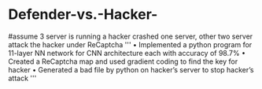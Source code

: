# Defender-vs.-Hacker-


#assume 3 server is running a hacker crashed one server, other two server attack the hacker under ReCaptcha
'''
•	Implemented a python program for 11-layer NN network for CNN architecture each with accuracy of 98.7%
•	Created a ReCaptcha map and used gradient coding to find the key for hacker
•	Generated a bad file by python on hacker’s server to stop hacker’s attack
'''
